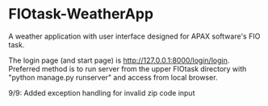 # FIOtask-WeatherApp

A weather application with user interface designed for APAX software's FIO task.

The login page (and start page) is http://127.0.0.1:8000/login/login.
Preferred method is to run server from the upper FIOtask directory with "python manage.py runserver" and access from local browser.

9/9: Added exception handling for invalid zip code input

